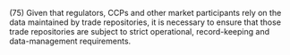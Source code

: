 (75) Given that regulators, CCPs and other market participants rely on the data maintained by trade repositories, it is necessary to ensure that those trade repositories are subject to strict operational, record-keeping and data-management requirements.